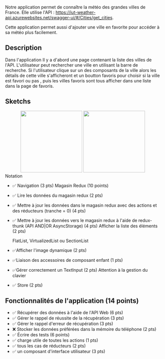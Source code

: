 
Notre application  permet de connaître la météo des grandes villes de France. Elle utilise l'API :                      https://iut-weather-api.azurewebsites.net/swagger-ui/#/Cities/get_cities.

Cette application permet aussi d'ajouter une ville en favorite pour accéder à sa météo plus facilement.

## Description
Dans l'application Il y a d'abord une  page contenant la liste des villes de l'API. L'utilisateur peut  rechercher une ville en utilisant la barre de recherche. Si l'utilisateur clique sur un des composants de la ville alors les détails de cette ville s'afficheront et  un boutton favoris pour choisir si la ville est favori ou pas , puis les villes favoris sont tous afficher dans une liste dans la page de favoris.

## Sketchs


<div align = center>
<img src="./Documentation/images/" width=200/>
<img src="./Documentation/images/" width=200/>
</div


## Notation
* :white_check_mark: Navigation (3 pts)
  Magasin Redux (10 points)
* :white_check_mark: Lire les données du magasin redux (2 pts)
* :white_check_mark: Mettre à jour les données dans le magasin redux avec des actions et des réducteurs (tranche = 0) (4 pts)
 * :white_check_mark: Mettre à jour les données vers le magasin redux à l'aide de redux-thunk (API AND|OR AsyncStorage) (4 pts) 
  Afficher la liste des éléments (2 pts)

    FlatList, VirtualizedList ou SectionList 

* :white_check_mark:Afficher l'image dynamique (2 pts)
* :white_check_mark:Liaison des accessoires de composant enfant (1 pts)
* :white_check_mark:Gérer correctement un TextInput (2 pts)
 Attention à la gestion du clavier 
* :white_check_mark: Store (2 pts)

## Fonctionnalités de l'application (14 points)

* :white_check_mark:  Récupérer des données à l'aide de l'API Web (6 pts)
* :white_check_mark:    Gérer le rappel de réussite de la récupération (3 pts)
* :white_check_mark:   Gérer le rappel d'erreur de récupération (3 pts) 
* :x: Stocker les données préférées dans la mémoire du téléphone (2 pts)
* :white_check_mark:  Écrire des tests (6 points)
* :white_check_mark:    charge utile de toutes les actions (1 pts)
* :white_check_mark:    tous les cas de réducteurs (2 pts)
* :white_check_mark:    un composant d'interface utilisateur (3 pts) 